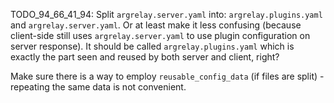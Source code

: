 
TODO_94_66_41_94: Split `argrelay.server.yaml` into: `argrelay.plugins.yaml` and `argrelay.server.yaml`.
Or at least make it less confusing
(because client-side still uses `argrelay.server.yaml` to use plugin configuration on server response).
It should be called `argrelay.plugins.yaml` which is exactly the part seen and
reused by both server and client, right?

Make sure there is a way to employ `reusable_config_data` (if files are split) -
repeating the same data is not convenient.
